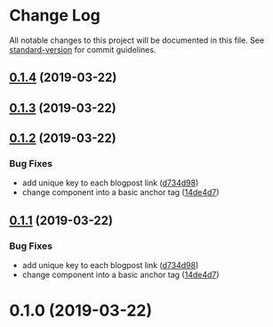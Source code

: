 # Change Log

All notable changes to this project will be documented in this file. See [standard-version](https://github.com/conventional-changelog/standard-version) for commit guidelines.

## [0.1.4](https://gitlab.com/buoyantair/buoyantair/compare/v0.1.3...v0.1.4) (2019-03-22)



## [0.1.3](https://gitlab.com/buoyantair/buoyantair/compare/v0.1.2...v0.1.3) (2019-03-22)

## [0.1.2](https://gitlab.com/buoyantair/buoyantair/compare/v0.1.0...v0.1.2) (2019-03-22)

### Bug Fixes

- add unique key to each blogpost link ([d734d98](https://gitlab.com/buoyantair/buoyantair/commit/d734d98))
- change <Link /> component into a basic anchor tag ([14de4d7](https://gitlab.com/buoyantair/buoyantair/commit/14de4d7))

## [0.1.1](https://gitlab.com/buoyantair/buoyantair/compare/v0.1.0...v0.1.1) (2019-03-22)

### Bug Fixes

- add unique key to each blogpost link ([d734d98](https://gitlab.com/buoyantair/buoyantair/commit/d734d98))
- change <Link /> component into a basic anchor tag ([14de4d7](https://gitlab.com/buoyantair/buoyantair/commit/14de4d7))

# 0.1.0 (2019-03-22)
